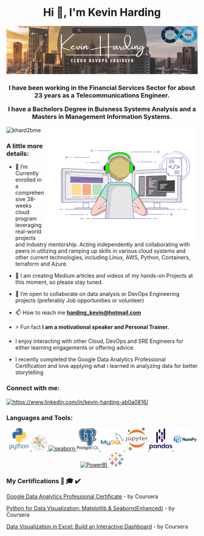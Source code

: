
<h1 align="center">Hi 👋, I'm Kevin Harding</h1>
<div align="center"> <img src="https://raw.githubusercontent.com/khard2bme/khard2bme/main/Kevin Harding.png"> </div>
<h3 align="center">
  
   I have been working in the Financial Services Sector for about 23 years as a Telecommunications Engineer.
     
   I have a Bachelors Degree in Buisness Systems Analysis and a Masters in Management Information Systems.
   
      
  
  </h3>
  
<img align="right" alt="Coding" width="400" src="https://raw.githubusercontent.com/devSouvik/devSouvik/master/gif3.gif">
<p align="left"> <img src="https://komarev.com/ghpvc/?username=khard2bme&label=Profile%20views&color=0e75b6&style=flat" alt="khard2bme" /> </p>


<h3 align="left"> A little more details:</h3>

- 🌱 I’m Currently enrolled in a comprehensive 38-weeks cloud program leveraging real-world projects and industry mentorship.
     Acting independently and collaborating with peers in utilizing and ramping up skills in various cloud systems and other current technologies,
     including Linux, AWS, Python, Containers, terraform and Azure.
- 👀 I am creating Medium articles and videos of my hands-on Projects at this moment, so please stay tuned.
- 💞️ I’m open to collaborate on data analysis or DevOps Engineering projects (preferably Job opportunities or volunteer)
- 📫 How to reach me **harding_kevin@hotmail.com**

- ⚡ Fun fact **I am a motivational speaker and Personal Trainer.**

-   I enjoy interacting with other Cloud, DevOps and SRE Engineers for either learning engagements or offering advice. 
-   I recently completed the Google Data Analytics Professional Certification and love applying what i learned in analyzing data for better storytelling
          
 

<h3 align="left">Connect with me:</h3>
<p align="left">
<a href="https://www.linkedin.com/in/kevin-harding-ab0a0816/" target="blank"><img align="center" src="https://raw.githubusercontent.com/khard2bme/github-profile-readme-generator/master/src/images/icons/Social/linked-in-alt.svg" alt="https://www.linkedin.com/in/kevin-harding-ab0a0816/" height="30" width="40" /></a>
</p>

<h3 align="left">Languages and Tools:</h3>
<p align="center">
  <a href="https://www.python.org/" target="_blank" rel="noreferrer"> <img src="https://github.com/devicons/devicon/blob/master/icons/python/python-original-wordmark.svg" title="Python" alt="Python" width="60" height="60"/> </a> 
  <a href="https://matplotlib.org/" target="_blank" rel="noreferrer"> <img src="https://raw.githubusercontent.com/mrankitgupta/mrankitgupta/1331979c3208a15be2c2a6177ffc38ced3d6b434/Matplotlib_icon.svg" alt="matplotlib" width="40" height="40"/> </a> 
<a href="https://seaborn.pydata.org" target="_blank" rel="noreferrer"> <img src="https://seaborn.pydata.org/_images/logo-mark-lightbg.svg" alt="seaborn" width="40" height="40"/> </a>
  <a href="https://www.postgresql.org/" target="_blank" rel="noreferrer"> <img src="https://github.com/devicons/devicon/blob/master/icons/postgresql/postgresql-original-wordmark.svg" title="PostgreSQL" alt="PostgreSQL" width="60" height="60"/> </a> 
 <a href="https://www.mysql.com/" target="_blank" rel="noreferrer"> <img src="https://github.com/devicons/devicon/blob/master/icons/mysql/mysql-original-wordmark.svg" title="MySQL"  alt="MySQL" width="60" height="60"/> </a>
  <a href="https://jupyter.org/" target="_blank" rel="noreferrer"> <img src="https://github.com/devicons/devicon/blob/master/icons/jupyter/jupyter-original-wordmark.svg" title="Jupyter" alt="Jupyter" width="60" height="60"/> </a>
  <a href="https://pandas.pydata.org/" target="_blank" rel="noreferrer"> <img src="https://github.com/devicons/devicon/blob/master/icons/pandas/pandas-original-wordmark.svg" title="Pandas" alt="Pandas" width="60" height="60"/> </a>
  <a href="https://numpy.org/" target="_blank" rel="noreferrer"> <img src="https://github.com/devicons/devicon/blob/master/icons/numpy/numpy-original-wordmark.svg" title="Numpy" alt="Numpy" width="60" height="60"/> </a>
  <a href="https://www.microsoft.com/en-us/download/details.aspx?id=58494" target="_blank" rel="noreferrer"> <img src="https://github.com/microsoft/PowerBI-Icons/blob/main/PNG/Desktop.png" title="PowerBI" alt="PowerBI" width="60" height="60"/> </a>
  <a href="https://www.tableau.com/" target="_blank" rel="noreferrer"> <img src="https://raw.githubusercontent.com/mrankitgupta/mrankitgupta/a768d6bf0a001f03327578ae12f8867e4056cbaf/tableau-software.svg" alt="tableau" width="40" height="40"/> </a>
</p>

<h3 align="left">My Certifications 📜 🎓 ✔️</h3>

[Google Data Analytics Professional Certificate](https://www.coursera.org/account/accomplishments/specialization/7A47V5BZTPJR) - by Coursera

[Python for Data Visualization: Matplotlib & Seaborn(Enhanced)](https://www.coursera.org/account/accomplishments/records/F9RKYW4U54R4) - by Coursera

[Data Visualization in Excel: Build an Interactive Dashboard](https://www.coursera.org/account/accomplishments/records/FU4ATZMF37W6) - by Coursera





